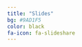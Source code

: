 ```yaml
---
title: "Slides"
bg: #9AD1F5
color: black
fa-icon: fa-slideshare
---
```


<!-- <center>
<iframe src="//www.slideshare.net/slideshow/embed_code/key/2ORC0O9Yq5CHnw" width="595" height="485" frameborder="0" marginwidth="0" marginheight="0" scrolling="no" style="border:1px solid #CCC; border-width:1px; margin-bottom:5px; max-width: 100%;" allowfullscreen> </iframe> <div style="margin-bottom:5px"> <strong> <a href="//www.slideshare.net/xavigiro/recurrent-neural-networks-for-semantic-instance-segmentation" title="Recurrent Neural Networks for Semantic Instance Segmentation" target="_blank">Recurrent Neural Networks for Semantic Instance Segmentation</a> </strong> from <strong><a href="https://www.slideshare.net/xavigiro" target="_blank">Universitat Politècnica de Catalunya</a></strong> </div>
</center>
 -->